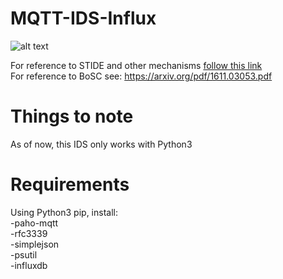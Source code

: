 # MQTT-IDS-Influx




![alt text](https://i.imgur.com/rD6V7gP.png)

For reference to STIDE and other mechanisms  [follow this link](https://github.com/siegeldaniel/mqtt-ids)  
For reference to BoSC see: https://arxiv.org/pdf/1611.03053.pdf

# Things to note
As of now, this IDS only works with Python3
# Requirements
Using Python3 pip, install:  
-paho-mqtt  
-rfc3339  
-simplejson  
-psutil  
-influxdb
